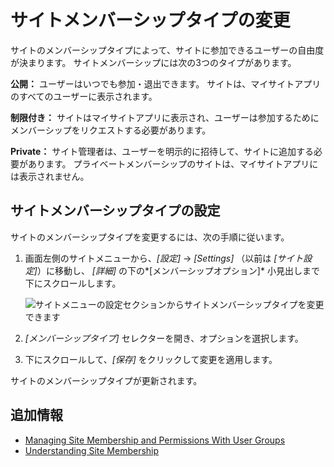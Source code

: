 # サイトメンバーシップタイプの変更

サイトのメンバーシップタイプによって、サイトに参加できるユーザーの自由度が決まります。 サイトメンバーシップには次の3つのタイプがあります。

**公開：** ユーザーはいつでも参加・退出できます。 サイトは、マイサイトアプリのすべてのユーザーに表示されます。

**制限付き：** サイトはマイサイトアプリに表示され、ユーザーは参加するためにメンバーシップをリクエストする必要があります。

**Private：** サイト管理者は、ユーザーを明示的に招待して、サイトに追加する必要があります。 プライベートメンバーシップのサイトは、マイサイトアプリには表示されません。

## サイトメンバーシップタイプの設定

サイトのメンバーシップタイプを変更するには、次の手順に従います。

1.  画面左側のサイトメニューから、*[設定]* → *[Settings]* （以前は *[サイト設定]*）に移動し、 *[詳細]* の下の*[メンバーシップオプション]* 小見出しまで下にスクロールします。

    ![サイトメニューの設定セクションからサイトメンバーシップタイプを変更できます](./changing-site-membership-type/images/01.png)

2.  *[メンバーシップタイプ]* セレクターを開き、オプションを選択します。

3.  下にスクロールして、*[保存]* をクリックして変更を適用します。

サイトのメンバーシップタイプが更新されます。

## 追加情報

  - [Managing Site Membership and Permissions With User Groups](../../../users-and-permissions/user-groups/managing-site-membership-and-permissions-with-user-groups)
  - [Understanding Site Membership](../../building-sites/site-membership/understanding-site-membership.md)
